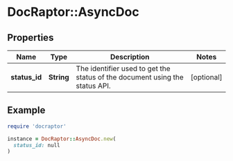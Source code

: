 # DocRaptor::AsyncDoc

## Properties

| Name | Type | Description | Notes |
| ---- | ---- | ----------- | ----- |
| **status_id** | **String** | The identifier used to get the status of the document using the status API. | [optional] |

## Example

```ruby
require 'docraptor'

instance = DocRaptor::AsyncDoc.new(
  status_id: null
)
```

